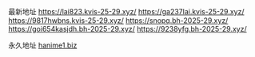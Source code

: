 最新地址
 <a href="https://lai823.kvis-25-29.xyz/">https://lai823.kvis-25-29.xyz/</a> 
    <a href="https://ga237lai.kvis-25-29.xyz/">https://ga237lai.kvis-25-29.xyz/</a>
    <a href="https://9817hwbns.kvis-25-29.xyz/">https://9817hwbns.kvis-25-29.xyz/</a>
<a href="https://snopq.bh-2025-29.xyz/">https://snopq.bh-2025-29.xyz/</a>
        <a href="https://goi654kasjdh.bh-2025-29.xyz/">https://goi654kasjdh.bh-2025-29.xyz/</a>
        <a href="https://9238yfg.bh-2025-29.xyz/">https://9238yfg.bh-2025-29.xyz/</a>

永久地址
<a href="https://hanime1.biz/">hanime1.biz</a>
